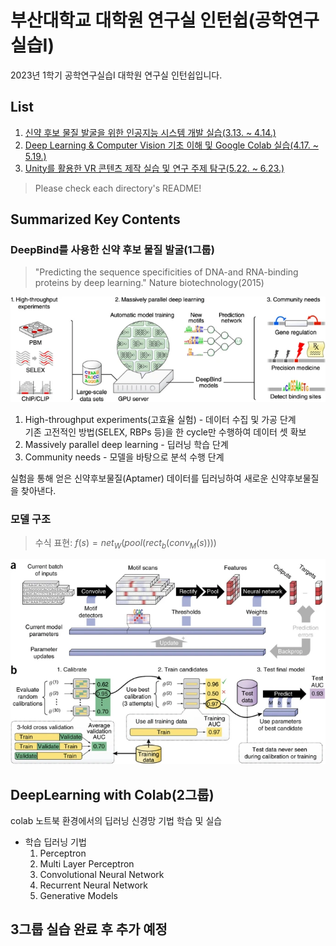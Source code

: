# 부산대학교 대학원 연구실 인턴쉽(공학연구실습I)

2023년 1학기 공학연구실습I 대학원 연구실 인턴쉽입니다.

## List
1. [신약 후보 물질 발굴을 위한 인공지능 시스템 개발 실습(3.13. ~ 4.14.)](https://github.com/jagaldol/lab-internship/tree/main/Machine%20Learning%20and%20Bioinformatics%20Lab)
2. [Deep Learning & Computer Vision 기초 이해 및 Google Colab 실습(4.17. ~ 5.19.)](https://github.com/jagaldol/lab-internship/tree/main/Visual%20Intelligence%20and%20Perception%20Lab)
3. [Unity를 활용한 VR 콘텐츠 제작 실습 및 연구 주제 탐구(5.22. ~ 6.23.)](https://github.com/jagaldol/lab-internship/tree/main/eXtended%20Reality%20and%20HCI%20lab)

> Please check each directory's README!

## Summarized Key Contents
### DeepBind를 사용한 신약 후보 물질 발굴(1그룹)

> "Predicting the sequence specificities of DNA-and RNA-binding proteins by deep learning." Nature biotechnology(2015)

![fig1](./Machine%20Learning%20and%20Bioinformatics%20Lab/assets/deepbind_Fig1.webp)

1. High-throughput experiments(고효율 실험) - 데이터 수집 및 가공 단계  
    기존 고전적인 방법(SELEX, RBPs 등)을 한 cycle만 수행하여 데이터 셋 확보  
2. Massively parallel deep learning - 딥러닝 학습 단계  
3. Community needs - 모델을 바탕으로 분석 수행 단계

실험을 통해 얻은 신약후보물질(Aptamer) 데이터를 딥러닝하여 새로운 신약후보물질을 찾아낸다.

### 모델 구조
> 수식 표현: $f(s) = net_W(pool(rect_b(conv_M(s))))$

![fig2](./Machine%20Learning%20and%20Bioinformatics%20Lab/assets/deepbind_Fig2.webp)

## DeepLearning with Colab(2그룹)

colab 노트북 환경에서의 딥러닝 신경망 기법 학습 및 실습

- 학습 딥러닝 기법  
    1. Perceptron
    2. Multi Layer Perceptron
    3. Convolutional Neural Network
    4. Recurrent Neural Network
    5. Generative Models

## 3그룹 실습 완료 후 추가 예정